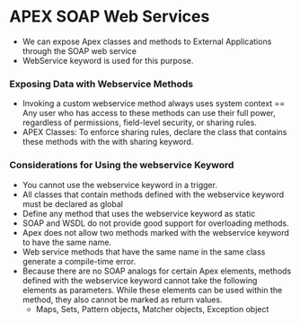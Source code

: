 # APEX SOAP Web Services

- We can expose Apex classes and methods to External Applications through the SOAP web service 
- WebService keyword is used for this purpose.

### Exposing Data with Webservice Methods

- Invoking a custom webservice method always uses system context == Any user who has access to these methods can use their full power, regardless of permissions, field-level security, or sharing rules.
- APEX Classes: To enforce sharing rules, declare the class that contains these methods with the with sharing keyword.

### Considerations for Using the webservice Keyword

- You cannot use the webservice keyword in a trigger.
- All classes that contain methods defined with the webservice keyword must be declared as global
- Define any method that uses the webservice keyword as static
- SOAP and WSDL do not provide good support for overloading methods.
- Apex does not allow two methods marked with the webservice keyword to have the same name. 
- Web service methods that have the same name in the same class generate a compile-time error.
- Because there are no SOAP analogs for certain Apex elements, methods defined with the webservice keyword cannot take the following elements as parameters. While these elements can be used within the method, they also cannot be marked as return values.
    - Maps, Sets, Pattern objects, Matcher objects, Exception object